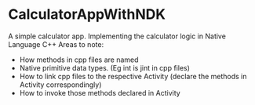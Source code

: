 # CalculatorAppWithNDK
 A simple calculator app. Implementing the calculator logic in Native Language C++
 Areas to note: 
 - How methods in cpp files are named
 - Native primitive data types. (Eg int is jint in cpp files)
 - How to link cpp files to the respective Activity (declare the methods in Activity correspondingly)
 - How to invoke those methods declared in Activity
